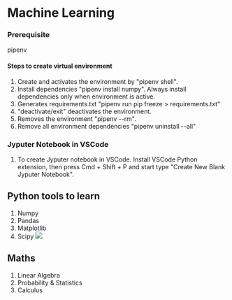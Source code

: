 # Machine Learning

### Prerequisite

pipenv

#### Steps to create virtual environment

1. Create and activates the environment by "pipenv shell".
2. Install dependencies "pipenv install numpy". Always install dependencies only when environment is active.
3. Generates requirements.txt "pipenv run pip freeze > requirements.txt"
4. "deactivate/exit" deactivates the environment.
5. Removes the environment "pipenv --rm".
6. Remove all environment dependencies "pipenv uninstall --all"

### Jyputer Notebook in VSCode

1. To create Jyputer notebook in VSCode. Install VSCode Python extension, then press Cmd + Shift + P and start
   type "Create New Blank Jyputer Notebook".

## Python tools to learn

1. Numpy
2. Pandas
3. Matplotlib
4. Scipy
   ![](https://www.python-course.eu/images/matlab_python_comparison.png)

## Maths

1. Linear Algebra
2. Probability & Statistics
3. Calculus
